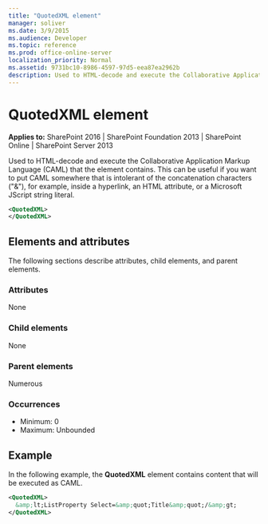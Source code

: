 ```yaml
---
title: "QuotedXML element"
manager: soliver
ms.date: 3/9/2015
ms.audience: Developer
ms.topic: reference
ms.prod: office-online-server
localization_priority: Normal
ms.assetid: 9731bc10-8986-4597-97d5-eea87ea2962b
description: Used to HTML-decode and execute the Collaborative Application Markup Language (CAML) that the element contains. 
---
```


# QuotedXML element

**Applies to:** SharePoint 2016 | SharePoint Foundation 2013 | SharePoint Online | SharePoint Server 2013
  
Used to HTML-decode and execute the Collaborative Application Markup Language (CAML) that the element contains. This can be useful if you want to put CAML somewhere that is intolerant of the concatenation characters ("&amp;"), for example, inside a hyperlink, an HTML attribute, or a Microsoft JScript string literal.
  
```XML
<QuotedXML>
</QuotedXML>
```

## Elements and attributes

The following sections describe attributes, child elements, and parent elements.

### Attributes

None
   
### Child elements

None
   
### Parent elements

Numerous 
   
### Occurrences

- Minimum: 0
- Maximum: Unbounded  
   
## Example

In the following example, the **QuotedXML** element contains content that will be executed as CAML. 
  
```XML
<QuotedXML>
  &amp;lt;ListProperty Select=&amp;quot;Title&amp;quot;/&amp;gt;
</QuotedXML>
```


